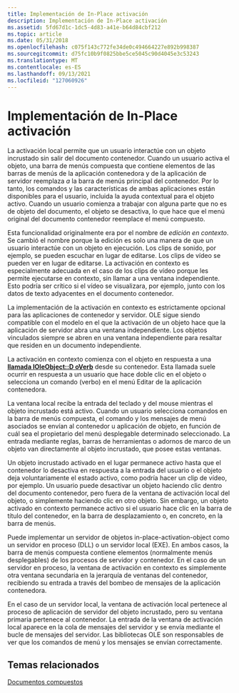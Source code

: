 ```yaml
---
title: Implementación de In-Place activación
description: Implementación de In-Place activación
ms.assetid: 5fd67d1c-1dc5-4d83-a41e-b64d84cbf212
ms.topic: article
ms.date: 05/31/2018
ms.openlocfilehash: c075f143c772fe34de0c494664227e892b998387
ms.sourcegitcommit: d75fc10b9f0825bbe5ce5045c90d4045e3c53243
ms.translationtype: MT
ms.contentlocale: es-ES
ms.lasthandoff: 09/13/2021
ms.locfileid: "127060926"
---
```

# <a name="implementing-in-place-activation"></a>Implementación de In-Place activación

La activación local permite que un usuario interactúe con un objeto incrustado sin salir del documento contenedor. Cuando un usuario activa el objeto, una barra de menús compuesta que contiene elementos de las barras de menús de la aplicación contenedora y de la aplicación de servidor reemplaza *a* la barra de menús principal del contenedor. Por lo tanto, los comandos y las características de ambas aplicaciones están disponibles para el usuario, incluida la ayuda contextual para el objeto activo. Cuando un usuario comienza a trabajar con alguna parte que no es de objeto del documento, el objeto se desactiva, lo que hace que el menú original del documento contenedor reemplace el menú compuesto.

Esta funcionalidad originalmente era por el nombre de *edición en contexto*. Se cambió el nombre porque la edición es solo una manera de que un usuario interactúe con un objeto en ejecución. Los clips de sonido, por ejemplo, se pueden escuchar en lugar de editarse. Los clips de vídeo se pueden ver en lugar de editarse. La activación en contexto es especialmente adecuada en el caso de los clips de vídeo porque les permite ejecutarse en contexto, sin llamar a una ventana independiente. Esto podría ser crítico si el vídeo se visualizara, por ejemplo, junto con los datos de texto adyacentes en el documento contenedor.

La implementación de la activación en contexto es estrictamente opcional para las aplicaciones de contenedor y servidor. OLE sigue siendo compatible con el modelo en el que la activación de un objeto hace que la aplicación de servidor abra una ventana independiente. Los objetos vinculados siempre se abren en una ventana independiente para resaltar que residen en un documento independiente.

La activación en contexto comienza con el objeto en respuesta a una [**llamada IOleObject::D oVerb**](/windows/desktop/api/OleIdl/nf-oleidl-ioleobject-doverb) desde su contenedor. Esta llamada suele ocurrir en respuesta a un usuario que hace doble clic en el objeto o selecciona un comando (verbo) en el menú Editar de la aplicación contenedora.

La ventana local recibe la entrada del teclado y del mouse mientras el objeto incrustado está activo. Cuando un usuario selecciona comandos en la barra de menús compuesta, el comando y los mensajes de menú asociados se envían al contenedor u aplicación de objeto, en función de cuál sea el propietario del menú desplegable determinado seleccionado. La entrada mediante reglas, barras de herramientas o adornos de marco de un objeto van directamente al objeto incrustado, que posee estas ventanas.

Un objeto incrustado activado en el lugar permanece activo hasta que el contenedor lo desactiva en respuesta a la entrada del usuario o el objeto deja voluntariamente el estado activo, como podría hacer un clip de vídeo, por ejemplo. Un usuario puede desactivar un objeto haciendo clic dentro del documento contenedor, pero fuera de la ventana de activación local del objeto, o simplemente haciendo clic en otro objeto. Sin embargo, un objeto activado en contexto permanece activo si el usuario hace clic en la barra de título del contenedor, en la barra de desplazamiento o, en concreto, en la barra de menús.

Puede implementar un servidor de objetos in-place-activation-object como un servidor en proceso (DLL) o un servidor local (EXE). En ambos casos, la barra de menús compuesta contiene elementos (normalmente menús desplegables) de los procesos de servidor y contenedor. En el caso de un servidor en proceso, la ventana de activación en contexto es simplemente otra ventana secundaria en la jerarquía de ventanas del contenedor, recibiendo su entrada a través del bombeo de mensajes de la aplicación contenedora.

En el caso de un servidor local, la ventana de activación local pertenece al proceso de aplicación de servidor del objeto incrustado, pero su ventana primaria pertenece al contenedor. La entrada de la ventana de activación local aparece en la cola de mensajes del servidor y se envía mediante el bucle de mensajes del servidor. Las bibliotecas OLE son responsables de ver que los comandos de menú y los mensajes se envían correctamente.

## <a name="related-topics"></a>Temas relacionados

<dl> <dt>

[Documentos compuestos](compound-documents.md)
</dt> </dl>

 

 




